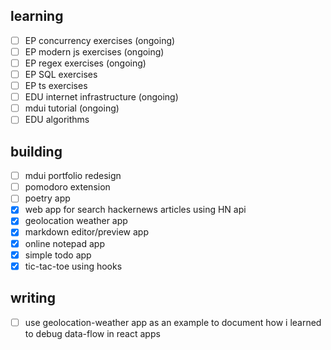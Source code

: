 ## learning 
- [ ] EP concurrency exercises (ongoing)
- [ ] EP modern js exercises (ongoing)
- [ ] EP regex exercises (ongoing)
- [ ] EP SQL exercises
- [ ] EP ts exercises
- [ ] EDU internet infrastructure (ongoing)
- [ ] mdui tutorial (ongoing)
- [ ] EDU algorithms

## building 

- [ ] mdui portfolio redesign
- [ ] pomodoro extension
- [ ] poetry app
- [x] web app for search hackernews articles using HN api
- [x] geolocation weather app 
- [x] markdown editor/preview app 
- [x] online notepad app
- [x] simple todo app
- [x] tic-tac-toe using hooks

## writing

- [ ] use geolocation-weather app as an example to document how i learned to debug data-flow in react apps




